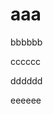 <!DOCTYPE html>
<html lang="en">
<head>
    <meta charset="UTF-8">
    <title>Title</title>
</head>
<body>
<h1>aaa</h1>
<p>bbbbbb</p>
<p>cccccc</p>
<p>dddddd</p>
<p>eeeeee</p>

</body>
</html>
